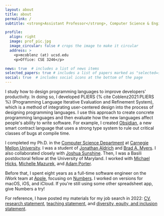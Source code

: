```yaml
---
layout: about
title: about
permalink: /
subtitle: <strong>Assistant Professor</strong>, Computer Science & Engineering, University of California San Diego

profile:
  align: right
  image: prof_pic.jpg
  image_circular: false # crops the image to make it circular
  address: >
    <p>mcoblenz (at) ucsd.edu
    <p>Office: CSE 3246</p>

news: true  # includes a list of news items
selected_papers: true # includes a list of papers marked as "selected={true}"
social: true  # includes social icons at the bottom of the page
---
```


I study how to design programming languages to improve developers' productivity. In doing so, I developed PLIERS {% cite Coblenz2021:PLIERS %} (Programming Language Iterative Evaluation and Refinement System), which is a method of integrating user-centered design into the process of designing programming languages. I use this approach to create concrete programming languages and then evaluate how the new languages affect people's ability to write software. For example, I created [Obsidian](http://www.obsidian-lang.org/), a new smart contract language that uses a strong type system to rule out critical classes of bugs at compile time. 

I completed my Ph.D. in the [Computer Science Department](http://csd.cmu.edu) at [Carnegie Mellon University](http://www.cmu.edu/). I was a student of [Jonathan Aldrich](http://www.cs.cmu.edu/~aldrich/) and [Brad A. Myers](http://www.cs.cmu.edu/~bam/). I also collaborated closely with [Joshua Sunshine](http://www.cs.cmu.edu/~jssunshi/). Then, I was a Basili postdoctoral fellow at the University of Maryland. I worked with [Michael Hicks](http://www.cs.umd.edu/~mwh/), [Michelle Mazurek](http://users.umiacs.umd.edu/~mmazurek/), and [Adam Porter](https://www.cs.umd.edu/users/aporter/).

Before that, I spent eight years as a full-time software engineer on the iWork team at [Apple](http://www.apple.com/), focusing on [Numbers](http://www.apple.com/iwork/numbers/). I worked on versions for macOS, iOS, and iCloud. If you're still using some other spreadsheet app, give Numbers a try!

For reference, I have posted my materials for my job search in 2022: [CV](assets/pdf/CV-jobsearch.pdf), [research statement](assets/pdf/research.pdf), [teaching statement](assets/pdf/teaching.pdf), and [diversity, equity, and inclusion statement](assets/pdf/diversity.pdf).